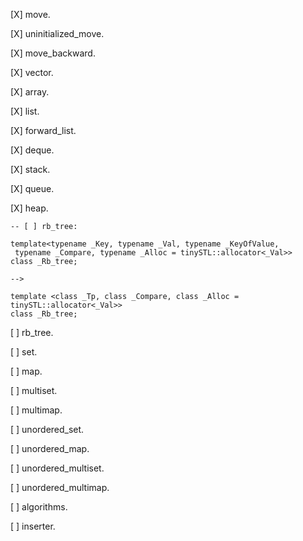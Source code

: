 [X] move.

[X] uninitialized_move.

[X] move_backward.

[X] vector.

[X] array.

[X] list.

[X] forward_list.

[X] deque.

[X] stack.

[X] queue.

[X] heap.

    -- [ ] rb_tree: 

    template<typename _Key, typename _Val, typename _KeyOfValue,
     typename _Compare, typename _Alloc = tinySTL::allocator<_Val>>
    class _Rb_tree;

    -->

    template <class _Tp, class _Compare, class _Alloc = tinySTL::allocator<_Val>>
    class _Rb_tree;

[ ] rb_tree.

[ ] set.

[ ] map.

[ ] multiset.

[ ] multimap.

[ ] unordered_set.

[ ] unordered_map.

[ ] unordered_multiset.

[ ] unordered_multimap.

[ ] algorithms.

[ ] inserter.
